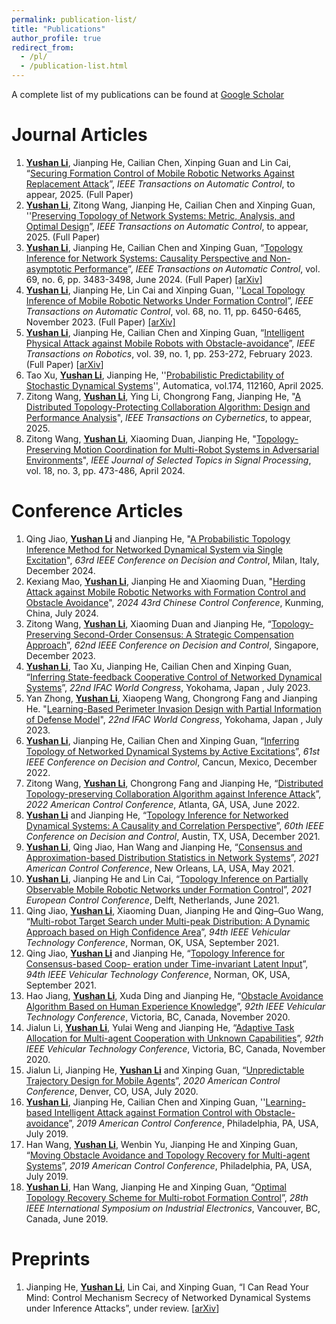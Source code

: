 ```yaml
---
permalink: publication-list/
title: "Publications"
author_profile: true
redirect_from: 
  - /pl/
  - /publication-list.html
---
```


A complete list of my publications can be found at [Google Scholar](https://scholar.google.com/citations?user=yPDjyMoAAAAJ&hl=en&oi=ao)

# Journal Articles

1. **<u>Yushan Li</u>**, Jianping He, Cailian Chen, Xinping Guan and Lin Cai, “[Securing Formation Control of Mobile Robotic Networks Against Replacement Attack](https://doi.org/10.1109/TAC.2025.3526002)”, *IEEE Transactions on Automatic Control*, to appear, 2025. (Full Paper)
2. **<u>Yushan Li</u>**, Zitong Wang, Jianping He, Cailian Chen and Xinping Guan, ''[Preserving Topology of Network Systems: Metric, Analysis, and Optimal Design](https://doi.org/10.1109/TAC.2024.3503501)”, *IEEE Transactions on Automatic Control*, to appear, 2025. (Full Paper)
3. **<u>Yushan Li</u>**, Jianping He, Cailian Chen and Xinping Guan, “[Topology Inference for Network Systems: Causality Perspective and Non-asymptotic Performance](https://doi.org/10.1109/TAC.2023.3303816)”, *IEEE Transactions on Automatic Control*, vol. 69, no. 6, pp. 3483-3498, June 2024.  (Full Paper) [[arXiv](https://arxiv.org/abs/2106.01031)]
4. **<u>Yushan Li</u>**, Jianping He, Lin Cai and Xinping Guan, ''[Local Topology Inference of Mobile Robotic Networks Under Formation Control](https://doi.org/10.1109/TAC.2023.3237484)”, *IEEE Transactions on Automatic Control*,  vol. 68, no. 11, pp. 6450-6465, November 2023.  (Full Paper) [[arXiv]](https://arxiv.org/abs/2205.00243)
5. **<u>Yushan Li</u>**, Jianping He, Cailian Chen and Xinping Guan, “[Intelligent Physical Attack against Mobile Robots with Obstacle-avoidance](https://doi.org/10.1109/TRO.2022.3201394)”, *IEEE Transactions on Robotics*, vol. 39, no. 1, pp. 253-272, February 2023.  (Full Paper) [[arXiv](https://arxiv.org/abs/1910.06461)]
6. Tao Xu, **<u>Yushan Li</u>**, Jianping He, ''[Probabilistic Predictability of Stochastic Dynamical Systems](https://doi.org/10.1016/j.automatica.2025.112160)'', Automatica, vol.174, 112160, April 2025.
7. Zitong Wang, **<u>Yushan Li</u>**, Ying Li, Chongrong Fang, Jianping He, "[A Distributed Topology-Protecting Collaboration Algorithm: Design and Performance Analysis](https://doi.org/10.1109/TCYB.2025.3536209)", *IEEE Transactions on Cybernetics*, to appear, 2025. 
8. Zitong Wang, **<u>Yushan Li</u>**, Xiaoming Duan, Jianping He, "[Topology-Preserving Motion Coordination for Multi-Robot Systems in Adversarial Environments](https://ieeexplore.ieee.org/abstract/document/10582402/)", *IEEE Journal of Selected Topics in Signal Processing*, vol. 18, no. 3, pp. 473-486, April 2024. 

# Conference Articles 

1. Qing Jiao, **<u>Yushan Li</u>** and Jianping He, "[A Probabilistic Topology Inference Method for Networked Dynamical System via Single Excitation](https://doi.org/10.1109/CDC56724.2024.10886470)", *63rd IEEE Conference on Decision and Control*, Milan, Italy, December 2024. 
2. Kexiang Mao, **<u>Yushan Li</u>**, Jianping He and Xiaoming Duan, "[Herding Attack against Mobile Robotic Networks with Formation Control and Obstacle Avoidance](https://doi.org/10.23919/CCC63176.2024.10662624)", *2024 43rd Chinese Control Conference*, Kunming, China, July 2024.
3. Zitong Wang, **<u>Yushan Li</u>**, Xiaoming Duan and Jianping He, “[Topology-Preserving Second-Order Consensus: A Strategic Compensation Approach](https://doi.org/10.1109/CDC49753.2023.10383971)”, *62nd IEEE Conference on Decision and Control*, Singapore, December 2023.
4. **<u>Yushan Li</u>**, Tao Xu, Jianping He, Cailian Chen and Xinping Guan, “[Inferring State-feedback Cooperative Control of Networked Dynamical Systems](https://doi.org/10.1016/j.ifacol.2023.10.1031)”, *22nd IFAC World Congress*, Yokohama, Japan , July 2023.
5. Yan Zhong, **<u>Yushan Li</u>**, Xiaopeng Wang, Chongrong Fang and Jianping He. "[Learning-Based Perimeter Invasion Design with Partial Information of Defense Model](https://doi.org/10.1016/j.ifacol.2023.10.1774)", *22nd IFAC World Congress*, Yokohama, Japan , July 2023.
6. **<u>Yushan Li</u>**, Jianping He, Cailian Chen and Xinping Guan, “[Inferring Topology of Networked Dynamical Systems by Active Excitations](https://doi.org/10.1109/CDC51059.2022.9992808)”, *61st IEEE Conference on Decision and Control*, Cancun, Mexico, December 2022.  
7. Zitong Wang, **<u>Yushan Li</u>**, Chongrong Fang and Jianping He, “[Distributed Topology-preserving Collaboration Algorithm against Inference Attack](https://doi.org/10.23919/ACC53348.2022.9867356)”, *2022 American Control Conference*, Atlanta, GA, USA, June 2022.
8. **<u>Yushan Li</u>** and Jianping He, “[Topology Inference for Networked Dynamical Systems: A Causality and Correlation Perspective](https://ieeexplore.ieee.org/document/9682968)”, *60th IEEE Conference on Decision and Control*, Austin, TX, USA, December 2021. 
9. **<u>Yushan Li</u>**, Qing Jiao, Han Wang and Jianping He, “[Consensus and Approximation-based Distribution Statistics in Network Systems](https://ieeexplore.ieee.org/document/9483081)”, *2021 American Control Conference*, New Orleans, LA, USA, May 2021. 
10. **<u>Yushan Li</u>**, Jianping He and Lin Cai, “[Topology Inference on Partially Observable Mobile
      Robotic Networks under Formation Control](https://ieeexplore.ieee.org/document/9655038)”, *2021 European Control Conference*, Delft, Netherlands, June 2021. 
11. Qing Jiao, **<u>Yushan Li</u>**, Xiaoming Duan, Jianping He and Qing–Guo Wang, “[Multi-robot Target Search under Multi-peak Distribution: A Dynamic Approach based on High Confidence Area](https://doi.org/10.1109/VTC2021-Fall52928.2021.9625203)”, *94th IEEE Vehicular Technology Conference*, Norman, OK, USA,  September 2021.
12. Qing Jiao, **<u>Yushan Li</u>** and Jianping He, “[Topology Inference for Consensus-based Coop-
    eration under Time-invariant Latent Input](https://doi.org/10.1109/VTC2021-Fall52928.2021.9625259)”, *94th IEEE Vehicular Technology Conference*, Norman, OK, USA,  September 2021.
13. Hao Jiang, **<u>Yushan Li</u>**, Xuda Ding and Jianping He, “[Obstacle Avoidance Algorithm Based on Human Experience Knowledge](https://doi.org/10.1109/VTC2020-Fall49728.2020.9348589)”, *92th IEEE Vehicular Technology Conference*, Victoria, BC, Canada, November 2020.
14. Jialun Li, **<u>Yushan Li</u>**, Yulai Weng and Jianping He, “[Adaptive Task Allocation for Multi-agent Cooperation with Unknown Capabilities](https://doi.org/10.1109/VTC2020-Fall49728.2020.9348860)”, *92th IEEE Vehicular Technology Conference*, Victoria, BC, Canada, November 2020.
15. Jialun Li, Jianping He, **<u>Yushan Li</u>** and Xinping Guan, “[Unpredictable Trajectory Design for Mobile Agents](https://doi.org/10.23919/ACC45564.2020.9147718)”, *2020 American Control Conference*, Denver, CO, USA, July 2020.
16. **<u>Yushan Li</u>**, Jianping He, Cailian Chen and Xinping Guan, ''[Learning-based Intelligent Attack against Formation Control with Obstacle-avoidance](https://ieeexplore.ieee.org/document/8814377)”, *2019 American Control Conference*, Philadelphia, PA, USA, July 2019. 
17. Han Wang, **<u>Yushan Li</u>**, Wenbin Yu, Jianping He and Xinping Guan, “[Moving Obstacle Avoidance and Topology Recovery for Multi-agent Systems](https://doi.org/10.23919/ACC.2019.8814369)”, *2019 American Control Conference*, Philadelphia, PA, USA, July 2019. 
18. **<u>Yushan Li</u>**, Han Wang, Jianping He and Xinping Guan, “[Optimal Topology Recovery Scheme for Multi-robot Formation Control](https://ieeexplore.ieee.org/document/8781433)”, *28th IEEE International Symposium on Industrial Electronics*, Vancouver, BC, Canada, June 2019.

# Preprints

1. Jianping He, **<u>Yushan Li</u>**, Lin Cai, and Xinping Guan, “I Can Read Your Mind: Control Mechanism Secrecy of Networked Dynamical Systems under Inference Attacks”, under review. [[arXiv](https://arxiv.org/abs/2205.03556)]

